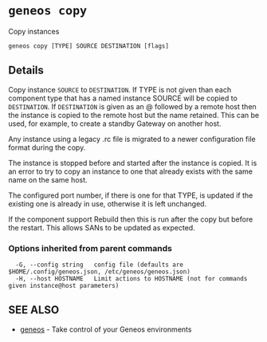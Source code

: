 # `geneos copy`

Copy instances

```text
geneos copy [TYPE] SOURCE DESTINATION [flags]
```

## Details

Copy instance `SOURCE` to `DESTINATION`. If TYPE is not given than each
component type that has a named instance SOURCE will be copied to
`DESTINATION`. If `DESTINATION` is given as an @ followed by a remote
host then the instance is copied to the remote host but the name
retained. This can be used, for example, to create a standby Gateway
on another host.

Any instance using a legacy .rc file is migrated to a newer
configuration file format during the copy.

The instance is stopped before and started after the instance is
copied. It is an error to try to copy an instance to one that already
exists with the same name on the same host.

The configured port number, if there is one for that TYPE, is updated
if the existing one is already in use, otherwise it is left
unchanged.

If the component support Rebuild then this is run after the copy but
before the restart. This allows SANs to be updated as expected.

### Options inherited from parent commands

```text
  -G, --config string   config file (defaults are $HOME/.config/geneos.json, /etc/geneos/geneos.json)
  -H, --host HOSTNAME   Limit actions to HOSTNAME (not for commands given instance@host parameters)
```

## SEE ALSO

* [geneos](geneos.md)	 - Take control of your Geneos environments
